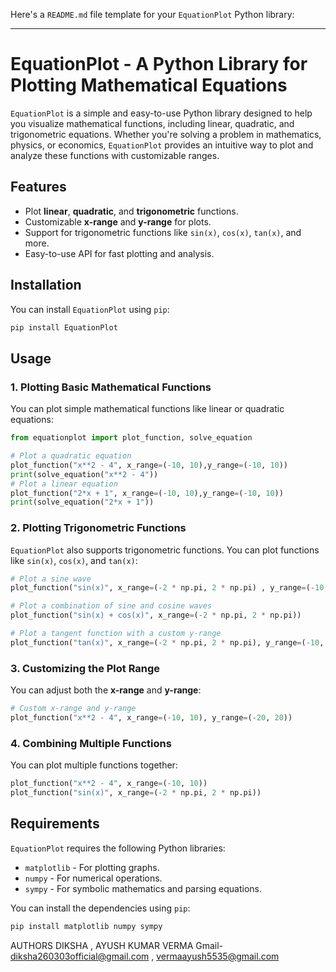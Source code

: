Here's a `README.md` file template for your `EquationPlot` Python library:

---

# **EquationPlot** - A Python Library for Plotting Mathematical Equations

`EquationPlot` is a simple and easy-to-use Python library designed to help you visualize mathematical functions, including linear, quadratic, and trigonometric equations. Whether you're solving a problem in mathematics, physics, or economics, `EquationPlot` provides an intuitive way to plot and analyze these functions with customizable ranges.

## Features

- Plot **linear**, **quadratic**, and **trigonometric** functions.
- Customizable **x-range** and **y-range** for plots.
- Support for trigonometric functions like `sin(x)`, `cos(x)`, `tan(x)`, and more.
- Easy-to-use API for fast plotting and analysis.

## Installation

You can install `EquationPlot` using `pip`:

```bash
pip install EquationPlot
```

## Usage

### 1. Plotting Basic Mathematical Functions

You can plot simple mathematical functions like linear or quadratic equations:

```python
from equationplot import plot_function, solve_equation

# Plot a quadratic equation
plot_function("x**2 - 4", x_range=(-10, 10),y_range=(-10, 10))
print(solve_equation("x**2 - 4"))
# Plot a linear equation
plot_function("2*x + 1", x_range=(-10, 10),y_range=(-10, 10))
print(solve_equation("2*x + 1"))
```
### 2. Plotting Trigonometric Functions

`EquationPlot` also supports trigonometric functions. You can plot functions like `sin(x)`, `cos(x)`, and `tan(x)`:

```python
# Plot a sine wave
plot_function("sin(x)", x_range=(-2 * np.pi, 2 * np.pi) , y_range=(-10, 10))

# Plot a combination of sine and cosine waves
plot_function("sin(x) + cos(x)", x_range=(-2 * np.pi, 2 * np.pi))

# Plot a tangent function with a custom y-range
plot_function("tan(x)", x_range=(-2 * np.pi, 2 * np.pi), y_range=(-10, 10))
```

### 3. Customizing the Plot Range

You can adjust both the **x-range** and **y-range**:

```python
# Custom x-range and y-range
plot_function("x**2 - 4", x_range=(-10, 10), y_range=(-20, 20))
```

### 4. Combining Multiple Functions

You can plot multiple functions together:

```python
plot_function("x**2 - 4", x_range=(-10, 10))
plot_function("sin(x)", x_range=(-2 * np.pi, 2 * np.pi))
```

## Requirements

`EquationPlot` requires the following Python libraries:
- `matplotlib` - For plotting graphs.
- `numpy` - For numerical operations.
- `sympy` - For symbolic mathematics and parsing equations.

You can install the dependencies using `pip`:

```bash
pip install matplotlib numpy sympy
```
AUTHORS
DIKSHA ,  AYUSH KUMAR VERMA
Gmail- diksha260303official@gmail.com , vermaayush5535@gmail.com
